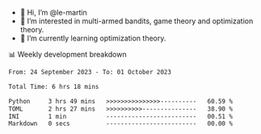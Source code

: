 - 👋 Hi, I’m @le-martin
- 👀 I’m interested in multi-armed bandits, game theory and optimization theory.
- 🌱 I’m currently learning optimization theory.
<!---- 💞️ I’m looking to collaborate on ...
- 📫 How to reach me ...-->

<!---
Tutorial for using WakaTime stats in GitHub profile: https://github.com/athul/waka-readme
-->

📊 Weekly development breakdown
<!--START_SECTION:waka-->

```txt
From: 24 September 2023 - To: 01 October 2023

Total Time: 6 hrs 18 mins

Python     3 hrs 49 mins   >>>>>>>>>>>>>>>----------   60.59 %
TOML       2 hrs 27 mins   >>>>>>>>>>---------------   38.90 %
INI        1 min           -------------------------   00.51 %
Markdown   0 secs          -------------------------   00.00 %
```

<!--END_SECTION:waka-->

<!---
le-martin/le-martin is a ✨ special ✨ repository because its `README.md` (this file) appears on your GitHub profile.
You can click the Preview link to take a look at your changes.
--->
